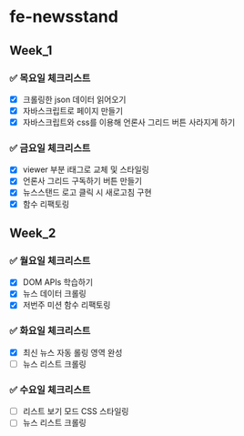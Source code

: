 # fe-newsstand

## Week_1

### ✅ 목요일 체크리스트

- [x] 크롤링한 json 데이터 읽어오기
- [x] 자바스크립트로 페이지 만들기
- [x] 자바스크립트와 css를 이용해 언론사 그리드 버튼 사라지게 하기

### ✅ 금요일 체크리스트

- [x] viewer 부분 i태그로 교체 및 스타일링
- [x] 언론사 그리드 구독하기 버튼 만들기
- [x] 뉴스스탠드 로고 클릭 시 새로고침 구현
- [x] 함수 리팩토링

## Week_2

### ✅ 월요일 체크리스트

- [x] DOM APIs 학습하기
- [x] 뉴스 데이터 크롤링
- [x] 저번주 미션 함수 리팩토링

### ✅ 화요일 체크리스트

- [x] 최신 뉴스 자동 롤링 영역 완성
- [ ] 뉴스 리스트 크롤링

### ✅ 수요일 체크리스트

- [ ] 리스트 보기 모드 CSS 스타일링
- [ ] 뉴스 리스트 크롤링
